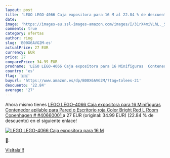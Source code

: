 ```yaml
---
layout: post
title: 'LEGO LEGO-4066 Caja expositora para 16 M al 22.84 % de descuento'
date: 
image: 'https://images-eu.ssl-images-amazon.com/images/I/31rX4miVLhL._SL200_.jpg'
comments: true
category: ofertas
author: ring
slug: 'B00X6AVG2M-es'
actualPrice: 27 EUR
currency: EUR
price: 27
comparePrice: 34.99 EUR
prodname: 'LEGO LEGO-4066 Caja expositora para 16 Minifiguras  Contenedor apilable para Pared o Escritorio  roja  Color Bright Red  L  Room Copenhagen # #40660001 '
country: 'es'
flag: '🇪🇸'
buyurl: 'https://www.amazon.es/dp/B00X6AVG2M/?tag=tolees-21'
descuento: '22.84'
average: '27'
---
```


Ahora mismo tienes [LEGO LEGO-4066 Caja expositora para 16 Minifiguras  Contenedor apilable para Pared o Escritorio  roja  Color Bright Red  L  Room Copenhagen # #40660001 ](https://www.amazon.es/dp/B00X6AVG2M/?tag=tolees-21) a 27 EUR (original: 34.99 EUR) (22.84 %  de descuento) en el siguiente enlace!

[![LEGO LEGO-4066 Caja expositora para 16 M](https://images-eu.ssl-images-amazon.com/images/I/31rX4miVLhL._SL200_.jpg)](https://www.amazon.es/dp/B00X6AVG2M/?tag=tolees-21)

🔎:


[Visítala!!!](https://www.amazon.es/dp/B00X6AVG2M/?tag=tolees-21)

